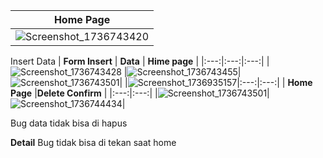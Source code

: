 | **Home Page** |
|:---:|
|![Screenshot_1736743420](https://github.com/user-attachments/assets/c48e10c4-6099-4d1f-8b58-f13ad7cbddd2)|

Insert Data
| **Form Insert** | **Data** | **Hime page** |
|:---:|:---:|:---:|
|![Screenshot_1736743428](https://github.com/user-attachments/assets/dc45f006-75de-43dc-92d4-e9974d9cb6e1)
|![Screenshot_1736743455](https://github.com/user-attachments/assets/47bcc59e-30d1-44d5-ab5d-2047eac8e8f5)|![Screenshot_1736743501](https://github.com/user-attachments/assets/556c402b-035e-4e41-baba-391433d1c627)|
|![Screenshot_1736935157](https://github.com/user-attachments/assets/c94c722b-8f3c-4c5f-8a86-b5737e43e221)|:---:|:---:|
| **Home Page** |**Delete Confirm** |
|:---:|:---:|
|![Screenshot_1736743501](https://github.com/user-attachments/assets/556c402b-035e-4e41-baba-391433d1c627)|![Screenshot_1736744434](https://github.com/user-attachments/assets/f9fa241f-2894-4c70-a2bc-e71f7fa7ba23)|

Bug data tidak bisa di hapus


**Detail**
Bug tidak bisa di tekan saat home
